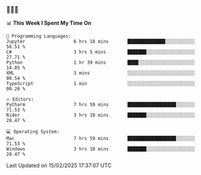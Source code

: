 ### 👋👋👋
<!--START_SECTION:waka-->
📊 **This Week I Spent My Time On** 

```text
💬 Programming Languages: 
Jupyter                  6 hrs 18 mins       ██████████████░░░░░░░░░░░   56.51 % 
C#                       3 hrs 5 mins        ███████░░░░░░░░░░░░░░░░░░   27.71 % 
Python                   1 hr 39 mins        ████░░░░░░░░░░░░░░░░░░░░░   14.85 % 
XML                      3 mins              ░░░░░░░░░░░░░░░░░░░░░░░░░   00.54 % 
TypeScript               1 min               ░░░░░░░░░░░░░░░░░░░░░░░░░   00.20 % 

🔥 Editors: 
PyCharm                  7 hrs 59 mins       ██████████████████░░░░░░░   71.53 % 
Rider                    3 hrs 10 mins       ███████░░░░░░░░░░░░░░░░░░   28.47 % 

💻 Operating System: 
Mac                      7 hrs 59 mins       ██████████████████░░░░░░░   71.53 % 
Windows                  3 hrs 10 mins       ███████░░░░░░░░░░░░░░░░░░   28.47 % 
```


 Last Updated on 15/02/2025 17:37:07 UTC
<!--END_SECTION:waka-->
